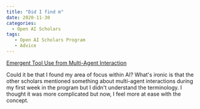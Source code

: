 ```yaml
---
title: "Did I find m"
date: 2020-11-30
categories:
  - Open AI Scholars
tags:
   - Open AI Scholars Program
   - Advice
---
```


[Emergent Tool Use from Multi-Agent Interaction](https://openai.com/blog/emergent-tool-use/)

Could it be that I found my area of focus within AI? What's ironic is that the other scholars mentioned something about multi-agent interactions during my first week in the program but I didn't understand the terminology. I thought it was more complicated but now, I feel more at ease with the concept.
